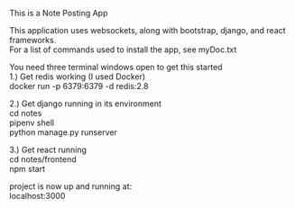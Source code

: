 This is a Note Posting App   
  
This application uses websockets, along with bootstrap, django, and react frameworks.  
For a list of commands used to install the app, see myDoc.txt  
  
You need three terminal windows open to get this started  
1.) Get redis working (I used Docker)  
docker run -p 6379:6379 -d redis:2.8  
  
2.) Get django running in its environment  
cd notes  
pipenv shell  
python manage.py runserver  

3.) Get react running  
cd notes/frontend  
npm start  
  
project is now up and running at:  
localhost:3000  


